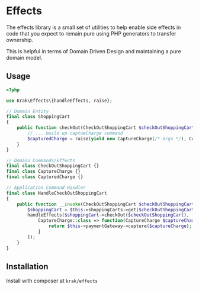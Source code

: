 # Effects

The effects library is a small set of utilities to help enable side effects in code that you expect to remain pure using PHP generators to transfer ownership.

This is helpful in terms of Domain Driven Design and maintaining a pure domain model.

## Usage

```php
<?php

use Krak\Effects\{handleEffects, raise};

// Domain Entity
final class ShoppingCart
{
    public function checkOut(CheckOutShoppingCart $checkOutShoppingCart) {
        // ... build up captueCharge command
        $capturedCharge = raise(yield new CaptureCharge(/* args */), CapturedCharge::class);
    }
}

// Domain Commands/Effects
final class CheckOutShoppingCart {}
final class CaptureCharge {}
final class CapturedCharge {}

// Application Command Handler
final class HandleCheckOutShoppingCart
{
    public function __invoke(CheckOutShoppingCart $checkOutShoppingCart): void {
        $shoppingCart = $this->shoppingCarts->get($checkOutShoppingCart->shoppingCart());
        handleEffects($shoppingCart->checkOut($checkOutShoppingCart), [
            CaptureCharge::class => function(CaptureCharge $captureCharge) {
                return $this->paymentGateway->capture($captureCharge); // returns a CapturedCharge instance
            }
        ]);
    }
}
```

## Installation

Install with composer at `krak/effects`
